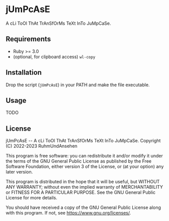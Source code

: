 # jUmPcAsE
A cLi ToOl ThAt TrAnSfOrMs TeXt InTo JuMpCaSe.

## Requirements
- Ruby >= 3.0
- (optional, for clipboard access) `wl-copy`

## Installation
Drop the script (`jUmPcAsE`) in your PATH and make the file executable.

## Usage
TODO

## License
jUmPcAsE -- A cLi ToOl ThAt TrAnSfOrMs TeXt InTo JuMpCaSe.
Copyright (C) 2022-2023  RuhmUndAnsehen

This program is free software: you can redistribute it and/or modify
it under the terms of the GNU General Public License as published by
the Free Software Foundation, either version 3 of the License, or
    (at your option) any later version.

This program is distributed in the hope that it will be useful,
    but WITHOUT ANY WARRANTY; without even the implied warranty of
MERCHANTABILITY or FITNESS FOR A PARTICULAR PURPOSE.  See the
GNU General Public License for more details.

You should have received a copy of the GNU General Public License
along with this program.  If not, see <https://www.gnu.org/licenses/>.
